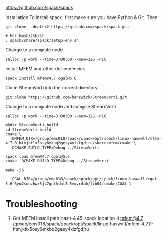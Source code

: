 https://github.com/spack/spack

Installation
To install spack, first make sure you have Python & Git. Then:

    git clone --depth=2 https://github.com/spack/spack.git

    # For bash/zsh/sh
    . spack/share/spack/setup-env.sh

Change to a compute node

    salloc -p work --time=3:00:00 --mem=32G -n16

Install MFEM and other dependencies

    spack install mfem@4.7 cgal@5.6

Clone StreamVorti into the correct directory

    git clone https://github.com/benzwick/StreamVorti.git

Change to a compute node and compile StreamVorti

    salloc -p work --time=3:00:00 --mem=32G -n16

    mkdir StreamVorti-build
    cd StreamVorti-build
    cmake \
      -DMFEM_DIR=/group/ems018/spack/spack/opt/spack/linux-haswell/mfem-4.7.0-htmjktlx5osy6mkbq2gesy4xizfgdjru/share/mfem/cmake \
      -DCMAKE_BUILD_TYPE=Debug ../StreamVorti

    spack load mfem@4.7 cgal@5.6
    cmake -DCMAKE_BUILD_TYPE=Debug ../StreamVorti

    make -j6

      -CGAL_DIR=/group/ems018/spack/spack/opt/spack/linux-haswell/cgal-5.6-6yu2sqozhwx5j47qpihtbt3n5mqvrduh/lib64/cmake/CGAL \

# Troubleshooting

1. Get MFEM install path
bash-4.4$ spack location -i mfem@4.7
/group/ems018/spack/spack/opt/spack/linux-haswell/mfem-4.7.0-htmjktlx5osy6mkbq2gesy4xizfgdjru
